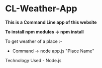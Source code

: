 # CL-Weather-App


**This is a Command Line app of this website** 


**To install npm modules -> npm install**

  To get weather of a place :- 
  
- Command -> node app.js "Place Name" 


Technology Used - Node.js
